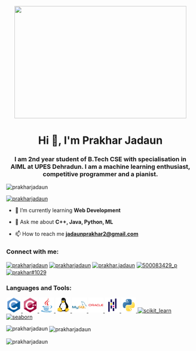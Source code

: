 <p align="center">
  <img width="460" height="300" src="https://c.tenor.com/2uyENRmiUt0AAAAC/coding.gif">
</p>
<h1 align="center">Hi 👋, I'm Prakhar Jadaun</h1>
<h3 align="center">I am 2nd year student of B.Tech CSE with specialisation in AIML at UPES Dehradun. I am a machine learning enthusiast, competitive programmer and a pianist.</h3>

<p align="left"> <img src="https://komarev.com/ghpvc/?username=prakharjadaun&label=Profile%20views&color=0e75b6&style=flat" alt="prakharjadaun" /> </p>

<p align="left"> <a href="https://github.com/ryo-ma/github-profile-trophy"><img src="https://github-profile-trophy.vercel.app/?username=prakharjadaun" alt="prakharjadaun" /></a> </p>

- 🌱 I’m currently learning **Web Development**

- 💬 Ask me about **C++, Java, Python, ML**

- 📫 How to reach me **jadaunprakhar2@gmail.com**

<h3 align="left">Connect with me:</h3>
<p align="left">
<a href="https://linkedin.com/in/prakharjadaun" target="blank"><img align="center" src="https://raw.githubusercontent.com/rahuldkjain/github-profile-readme-generator/master/src/images/icons/Social/linked-in-alt.svg" alt="prakharjadaun" height="30" width="40" /></a>
<a href="https://kaggle.com/prakharjadaun" target="blank"><img align="center" src="https://raw.githubusercontent.com/rahuldkjain/github-profile-readme-generator/master/src/images/icons/Social/kaggle.svg" alt="prakharjadaun" height="30" width="40" /></a>
<a href="https://instagram.com/prakhar.jadaun" target="blank"><img align="center" src="https://raw.githubusercontent.com/rahuldkjain/github-profile-readme-generator/master/src/images/icons/Social/instagram.svg" alt="prakhar.jadaun" height="30" width="40" /></a>
<a href="https://www.hackerrank.com/500083429_p" target="blank"><img align="center" src="https://raw.githubusercontent.com/rahuldkjain/github-profile-readme-generator/master/src/images/icons/Social/hackerrank.svg" alt="500083429_p" height="30" width="40" /></a>
<a href="https://discord.gg/prakhar#1029" target="blank"><img align="center" src="https://raw.githubusercontent.com/rahuldkjain/github-profile-readme-generator/master/src/images/icons/Social/discord.svg" alt="prakhar#1029" height="30" width="40" /></a>
</p>

<h3 align="left">Languages and Tools:</h3>
<p align="left"> <a href="https://www.cprogramming.com/" target="_blank" rel="noreferrer"> <img src="https://raw.githubusercontent.com/devicons/devicon/master/icons/c/c-original.svg" alt="c" width="40" height="40"/> </a> <a href="https://www.w3schools.com/cpp/" target="_blank" rel="noreferrer"> <img src="https://raw.githubusercontent.com/devicons/devicon/master/icons/cplusplus/cplusplus-original.svg" alt="cplusplus" width="40" height="40"/> </a> <a href="https://www.java.com" target="_blank" rel="noreferrer"> <img src="https://raw.githubusercontent.com/devicons/devicon/master/icons/java/java-original.svg" alt="java" width="40" height="40"/> </a> <a href="https://www.linux.org/" target="_blank" rel="noreferrer"> <img src="https://raw.githubusercontent.com/devicons/devicon/master/icons/linux/linux-original.svg" alt="linux" width="40" height="40"/> </a> <a href="https://www.mysql.com/" target="_blank" rel="noreferrer"> <img src="https://raw.githubusercontent.com/devicons/devicon/master/icons/mysql/mysql-original-wordmark.svg" alt="mysql" width="40" height="40"/> </a> <a href="https://www.oracle.com/" target="_blank" rel="noreferrer"> <img src="https://raw.githubusercontent.com/devicons/devicon/master/icons/oracle/oracle-original.svg" alt="oracle" width="40" height="40"/> </a> <a href="https://pandas.pydata.org/" target="_blank" rel="noreferrer"> <img src="https://raw.githubusercontent.com/devicons/devicon/2ae2a900d2f041da66e950e4d48052658d850630/icons/pandas/pandas-original.svg" alt="pandas" width="40" height="40"/> </a> <a href="https://www.python.org" target="_blank" rel="noreferrer"> <img src="https://raw.githubusercontent.com/devicons/devicon/master/icons/python/python-original.svg" alt="python" width="40" height="40"/> </a> <a href="https://scikit-learn.org/" target="_blank" rel="noreferrer"> <img src="https://upload.wikimedia.org/wikipedia/commons/0/05/Scikit_learn_logo_small.svg" alt="scikit_learn" width="40" height="40"/> </a> <a href="https://seaborn.pydata.org/" target="_blank" rel="noreferrer"> <img src="https://seaborn.pydata.org/_images/logo-mark-lightbg.svg" alt="seaborn" width="40" height="40"/> </a> </p>

<p><img align="left" src="https://github-readme-stats.vercel.app/api/top-langs?username=prakharjadaun&show_icons=true&locale=en&layout=compact" alt="prakharjadaun" /></p>
<p>&nbsp;<img align="center" src="https://github-readme-stats.vercel.app/api?username=prakharjadaun&show_icons=true&locale=en" alt="prakharjadaun" /></p>

<p><img align="center" src="https://github-readme-streak-stats.herokuapp.com/?user=prakharjadaun&" alt="prakharjadaun" /></p>
